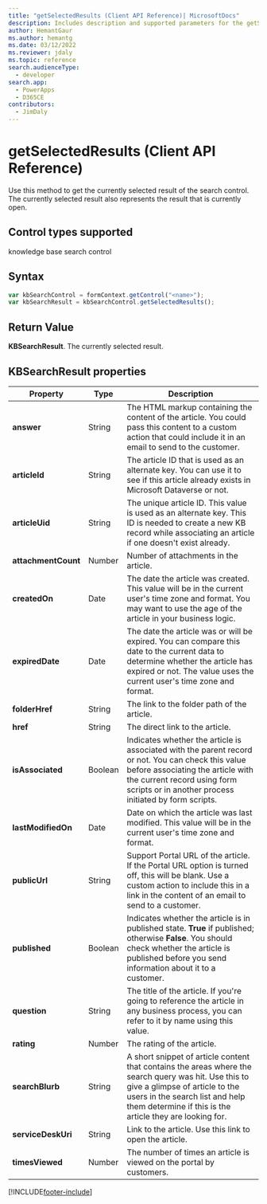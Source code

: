 ```yaml
---
title: "getSelectedResults (Client API Reference)| MicrosoftDocs"
description: Includes description and supported parameters for the getSelectedResults method.
author: HemantGaur
ms.author: hemantg
ms.date: 03/12/2022
ms.reviewer: jdaly
ms.topic: reference
search.audienceType: 
  - developer
search.app: 
  - PowerApps
  - D365CE
contributors:
  - JimDaly
---
```

# getSelectedResults (Client API Reference)


Use this method to get the currently selected result of the search control. The currently selected result also represents the result that is currently open. 

## Control types supported

knowledge base search control

## Syntax

```JavaScript
var kbSearchControl = formContext.getControl("<name>");
var kbSearchResult = kbSearchControl.getSelectedResults();
```

## Return Value 

**KBSearchResult**. The currently selected result.

## KBSearchResult properties

| **Property**        | **Type** | **Description**  |
|---------------------|----------|------------------|
| **answer**          | String   | The HTML markup containing the content of the article. You could pass this content to a custom action that could include it in an email to send to the customer. |
| **articleId**       | String   | The article ID that is used as an alternate key. You can use it to see if this article already exists in Microsoft Dataverse or not.|
| **articleUid**      | String   | The unique article ID. This value is used as an alternate key. This ID is needed to create a new KB record while associating an article if one doesn't exist already. |
| **attachmentCount** | Number   | Number of attachments in the article. |
| **createdOn**       | Date     | The date the article was created. This value will be in the current user's time zone and format. You may want to use the age of the article in your business logic. |
| **expiredDate**     | Date     | The date the article was or will be expired. You can compare this date to the current data to determine whether the article has expired or not. The value uses the current user's time zone and format.|
| **folderHref**      | String   | The link to the folder path of the article.|
| **href**            | String   | The direct link to the article.|
| **isAssociated**    | Boolean  | Indicates whether the article is associated with the parent record or not. You can check this value before associating the article with the current record using form scripts or in another process initiated by form scripts. |
| **lastModifiedOn**  | Date     | Date on which the article was last modified. This value will be in the current user's time zone and format. |
| **publicUrl**       | String   | Support Portal URL of the article. If the Portal URL option is turned off, this will be blank. Use a custom action to include this in a link in the content of an email to send to a customer. |
| **published**       | Boolean  | Indicates whether the article is in published state. **True** if published; otherwise **False**. You should check whether the article is published before you send information about it to a customer. |
| **question**        | String   | The title of the article. If you're going to reference the article in any business process, you can refer to it by name using this value.  |
| **rating**          | Number   | The rating of the article.  |
| **searchBlurb**     | String   | A short snippet of article content that contains the areas where the search query was hit. Use this to give a glimpse of article to the users in the search list and help them determine if this is the article they are looking for. |
| **serviceDeskUri**  | String   | Link to the article. Use this link to open the article.   |
| **timesViewed**     | Number   | The number of times an article is viewed on the portal by customers.  |


[!INCLUDE[footer-include](../../../../../includes/footer-banner.md)]